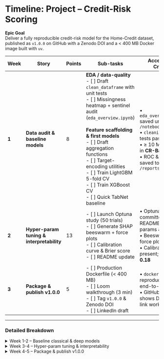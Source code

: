 # Timeline: Project – Credit-Risk Scoring

**Epic Goal**  
Deliver a fully reproducible credit-risk model for the Home-Credit dataset, published as `v1.0.0` on GitHub with a Zenodo DOI and a < 400 MB Docker image built with `uv`.

| Week | Story | Points | Sub-tasks | Acceptance Criteria |
|------|-------|--------|-----------|---------------------|
| **1** | **Data audit & baseline models** | 8 | **EDA / data-quality**<br>- [ ] Draft `clean_dataframe` with unit tests<br>- [ ] Missingness heatmap + sentinel audit (`eda_overview.ipynb`)<br><br>**Feature scaffolding & first models**<br>- [ ] Draft aggregation functions<br>- [ ] Target-encoding utilities<br>- [ ] Train LightGBM 5-fold CV<br>- [ ] Train XGBoost CV<br>- [ ] Quick TabNet baseline | • `eda_overview.ipynb` saved under `/notebooks/`<br>• `cleaning.py` & tests pass CI<br>• ≥ 10 MLflow runs in **CR-Baseline**<br>• ROC & PR curves saved to `/reports/figures/` |
| **2** | **Hyper-param tuning & interpretability** | 13 | - [ ] Launch Optuna study (50 trials)<br>- [ ] Generate SHAP beeswarm + force plots<br>- [ ] Calibration curve & Brier score<br>- [ ] README update | • Optuna DB committed; README lists top params & metrics<br>• Beeswarm + ≥ 1 force plot<br>• Calibration curve present; **Brier ≤ 0.18** |
| **3** | **Package & publish v1.0.0** | 5 | - [ ] Production Dockerfile (< 400 MB)<br>- [ ] Loom walkthrough (3 min)<br>- [ ] Tag `v1.0.0` & Zenodo DOI<br>- [ ] LinkedIn draft | • `docker run` reproduces results end-to-end<br>• GitHub release shows DOI; Loom link works |

---

### Detailed Breakdown

<details>
<summary>Week&nbsp;1-2 – Baseline classical & deep models</summary>

#### Objectives
1. **Understand & clean** the raw Home-Credit tables so modelling can trust the inputs.  
2. **Establish baselines** for classical (LightGBM/XGBoost) and deep-tabular (TabNet) approaches.

#### Tasks
- **CRS-1-a** `clean_dataframe` implementation + pytest edge cases.  
- **CRS-1-b** `eda_overview.ipynb` with missingness map, target imbalance, sentinel checks.  
- **CRS-1-c** Draft *aggregation functions* in `feature_eng.py`.  
- **CRS-1-d** Add *target-encoding utilities* (fit/transform API).  
- **CRS-1-e** Train **LightGBM** 5-fold CV; log metrics to MLflow.  
- **CRS-1-f** Train **XGBoost** 5-fold CV; mirror LightGBM procedure.  
- **CRS-1-g** Quick **TabNet** sanity run (1 epoch).

</details>

<details>
<summary>Week&nbsp;3-4 – Hyper-param tuning & interpretability</summary>

#### Objectives
Improve the baseline with Optuna HPO; provide model transparency and calibrated probabilities.

#### Tasks
- **CRS-2-a** 50-trial *Optuna study* on LightGBM; commit `optuna_study_lgb.db`.
- **CRS-2-b** 50-trial *Optuna study* on XGBoost; commit `optuna_study_xgb.db`.
- **CRS-2-c** Generate *SHAP beeswarm* and force plots for five customers.
- **CRS-2-d** Plot *probability-calibration curve*; compute *Brier score*.
- **CRS-2-e** Calibrate the results
- **CRS-2-f** Update **README** with Model Zoo table + metrics.

</details>

<details>
<summary>Week&nbsp;4-5 – Package & publish v1.0.0</summary>

#### Objectives
Ship a lean, reproducible artifact and public release.

#### Tasks
- **CRS-3-a** Build production *Dockerfile* (< 400 MB) and push to GHCR.
- **CRS-3-b** Debugging and refactoring 
- **CRS-3-c** Record 3-minute *Loom walkthrough*; store link in `/docs/links.md`.
- **CRS-3-d** Tag **v1.0.0**, archive via Zenodo, embed DOI badge.
- **CRS-3-e** Draft *LinkedIn promo* with hero image (`promo_linkedin.md`).

</details>
